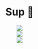 <div align="center">
  <h1>Sup 👋</h1>
  <a href="https://git.io/streak-stats">
     <img src="https://streak-stats.demolab.com?user=StefanAngelovski&theme=dark" />
  </a>
  <br>
  <a href="https://github.com/anuraghazra/github-readme-stats">
    <img src="https://github-readme-stats.vercel.app/api?username=StefanAngelovski&count_private=true&show_icons=true&theme=dark" />
  </a>
  <br>
  <a href="https://github.com/anuraghazra/github-readme-stats">
    <img src="https://github-readme-stats.vercel.app/api/top-langs/?username=StefanAngelovski&count_private=true&layout=compact&theme=dark" />
  </a>
</div>
